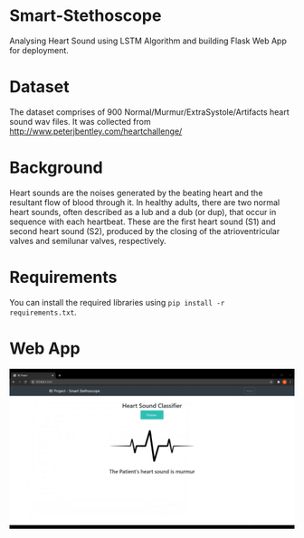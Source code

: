 # Smart-Stethoscope
Analysing Heart Sound using LSTM Algorithm and building Flask Web App for deployment.

# Dataset
The dataset comprises of 900 Normal/Murmur/ExtraSystole/Artifacts heart sound wav files. It was collected from http://www.peterjbentley.com/heartchallenge/

# Background
Heart sounds are the noises generated by the beating heart and the resultant flow of blood through it. In healthy adults, there are two normal heart sounds, often described as a lub and a dub (or dup), that occur in sequence with each heartbeat. These are the first heart sound (S1) and second heart sound (S2), produced by the closing of the atrioventricular valves and semilunar valves, respectively.

# Requirements
 You can install the required libraries using `pip install -r requirements.txt`.

# Web App
[![Watch the video](https://github.com/tanmayshah16/Smart-Stethoscope/blob/master/img.png)](https://github.com/tanmayshah16/Smart-Stethoscope/blob/master/webapp.mp4)
